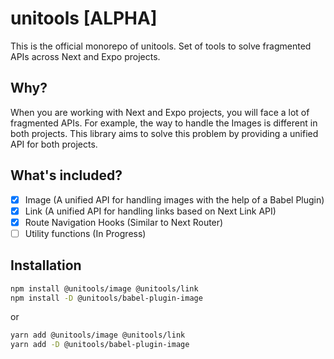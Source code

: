 # unitools [ALPHA]

This is the official monorepo of unitools. Set of tools to solve fragmented APIs across Next and Expo projects.

## Why?

When you are working with Next and Expo projects, you will face a lot of fragmented APIs. For example, the way to handle the Images is different in both projects. This library aims to solve this problem by providing a unified API for both projects.

## What's included?

- [x] Image (A unified API for handling images with the help of a Babel Plugin)
- [x] Link (A unified API for handling links based on Next Link API)
- [x] Route Navigation Hooks (Similar to Next Router)
- [ ] Utility functions (In Progress)

## Installation

```bash
npm install @unitools/image @unitools/link
npm install -D @unitools/babel-plugin-image
```

or

```bash
yarn add @unitools/image @unitools/link
yarn add -D @unitools/babel-plugin-image
```

